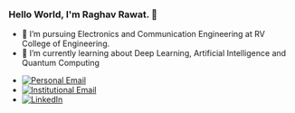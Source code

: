 ### Hello World, I'm Raghav Rawat. 👋

<!--
**rawatraghav/rawatraghav** is a ✨ _special_ ✨ repository because its `README.md` (this file) appears on your GitHub profile.

Here are some ideas to get you started:-->

- 🔭 I’m pursuing Electronics and Communication Engineering at RV College of Engineering.
- 🌱 I’m currently learning about Deep Learning, Artificial Intelligence and Quantum Computing
<!-- - 👯 I’m looking to collaborate on ...
- 🤔 I’m looking for help with ...
- 💬 Ask me about ...-->



- <a href="mailto:rawat.raghav3@gmail.com"><img alt="Personal Email" src="https://img.shields.io/badge/Email-rawat.raghav3@gmail.com-blue?style=flat-square&logo=gmail"></a>
- <a href="mailto:raghavrawat.ec18@rvce.edu.in"><img alt="Institutional Email" src="https://img.shields.io/badge/Email-raghavrawat.ec18@rvce.edu.in-blue?style=flat-square&logo=gmail"></a>
- <a href="https://www.linkedin.com/in/raghav-rawat-b25403181/"><img alt="LinkedIn" src="https://img.shields.io/badge/LinkedIn-Raghav%20Rawat-blue?style=flat-square&logo=linkedin"></a><br>

<!-- - 😄 Pronouns: ...
- ⚡ Fun fact: ... 
- :relaxed: -->

